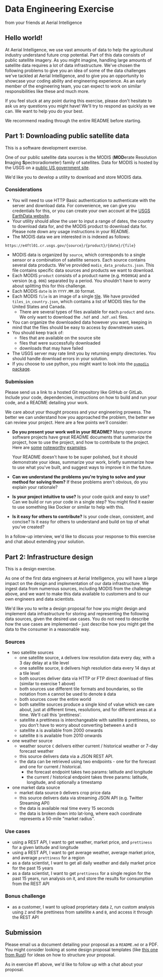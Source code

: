 # Data Engineering Exercise
from your friends at Aerial Intelligence 

## Hello world!
At Aerial Intelligence, we use vast amounts of data to help the agricultural industry understand future crop potential. Part of this data consists of public satellite imagery. As you might imagine, handling large amounts of satellite data requires a lot of data infrastructure.  We've chosen the following problems to give you an idea of some of the data challenges we've tackled at Aerial Intelligence, and to give you an opportunity to showcase your coding ability and engineering experience. As an early member of the engineering team, you can expect to work on similar responsibilities like these and much more.

If you feel stuck at any point during this exercise, please don't hesitate to ask us any questions you might have! We'll try to respond as quickly as we can. We want to help you do your best.

We recommend reading through the entire README before starting.

## Part 1: Downloading public satellite data

This is a software development exercise.

One of our public satellite data sources is the MODIS (**MOD**erate Resolution **I**maging **S**pectroradiometer) family of satellites. Data for MODIS is hosted by the USGS on a [public US government site](https://e4ftl01.cr.usgs.gov). 

We'd like you to develop a utility to download and store MODIS data. 

### Considerations

- You will need to use HTTP Basic authentication to authenticate with the server and download data. For convenience, we can give you credentials for this, or you can create your own account at the [USGS EarthData website](https://urs.earthdata.nasa.gov/users/new).
- Your utility should allow the user to input a range of dates, the country to download data for, and the MODIS product to download data for. Please note down any usage instructions in your README.
- The MODIS data we are interested in is indexed as follows: 

```
https://e4ftl01.cr.usgs.gov/{source}/{product}/{date}/{file}
```

- MODIS data is organized by `source`, which corresponds to a single sensor or a combination of satellite sensors. Each source contains several data products. We've provided `modis_data_products.json`. This file contains specific data sources and products we want to download.
- Each MODIS `product` consists of a product name (e.g. `MYD09GA`) and a version (e.g. `006`) separated by a period. You shouldn't have to worry about splitting this for this challenge.
- Each MODIS `date` is in `YYYY.MM.DD` format.
- Each MODIS `file` is an image of a single [tile](https://modis-land.gsfc.nasa.gov/MODLAND_grid.html). We have provided `tiles_in_country.json`, which contains a list of MODIS tiles for the United States and Canada. 
    - There are several types of files available for each `product` and `date`. We only want to download the `.hdf` and `.hdf.xml` files. 
- You can organize the downloaded data however you want, keeping in mind that the files should be easy to access by downstream uses. 
- You should keep track of:
    - files that are available on the source site
    - files that were successfully downloaded
    - downloads that may have failed
- The USGS server may rate limit you by returning empty directories. You should handle download errors in your solution.
- If you choose to use python, you might want to look into the [`pymodis` package](https://pypi.python.org/pypi/pyModis).

### Submission

Please send us a link to a hosted Git repository like GitHub or GitLab. Include your code, dependencies, instructions on how to build and run your code, and a README detailing your work.

We care about your thought process and your engineering prowess. The better we can understand how you approached the problem, the better we can review your project. Here are a few points we'll consider:

- **Do you present your work well in your README?** Many open-source software projects have great README documents that summarize the project, how to use the project, and how to contribute to the project. Here are [some](https://github.com/microsoft/vscode) [noteworthy](https://github.com/fchollet/keras) [examples](https://github.com/reactjs/redux). 

  Your README doesn't have to be super polished, but it should demonstrate your ideas, summarize your work, briefly summarize how to use what you've built, and suggest ways to improve it in the future.

- **Can we understand the problems you're trying to solve and your method for solving them?** If these problems aren't obvious, do you explain your rationale?

- **Is your project intuitive to use?** Is your code quick and easy to use? Can we build or run your code in a single step? You might find it easier to use something like Docker or similar to help with this.

- **Is it easy for others to contribute?** Is your code clean, consistent, and concise? Is it easy for others to understand and build on top of what you've created?

In a follow-up interview, we'd like to discuss your response to this exercise and chat about extending your solution.

## Part 2: Infrastructure design

This is a design exercise.

As one of the first data engineers at Aerial Intelligence, you will have a large impact on the design and implementation of our data infrastructure. We ingest data from numerous sources, including MODIS from the challenge above, and we want to make this data available to customers and to our own engineers and data scientists.
 
We'd like you to write a design proposal for how you might design and implement data infrastructure for storing and representing the following data sources, given the desired use cases. You do not need to describe how the use cases are implemented - just describe how you might get the data to the consumer in a reasonable way.

### Sources

- two satellite sources
    - one satellite source, `A` delivers low resolution data every day, with a 3 day delay at a tile level
    - one satellite source, `B` delivers high resolution data every 14 days at a tile level
    - both sources deliver data via HTTP or FTP direct download of files (similar to exercise 1 above)
    - both sources use different tile formats and boundaries, so tile notation from `A` cannot be used to denote `B` data
    - both sources cover the entire world
    - both satellite sources produce a single kind of value which we care about, just at different times, resolutions, and for different areas at a time. We'll call this 'prettiness'.
    - satellite `A` prettiness is interchangeable with satellite `B` prettiness, so you don't have to worry about converting between `A` and `B`
    - satellite `A` is available from 2000 onwards
    - satellite `B` is available from 2010 onwards
- one weather source
    - weather source `C` delivers either current / historical weather or 7-day forecast weather
    - this source delivers data via a JSON REST API.
    - the data can be retrieved using two endpoints - one for the forecast and one for current / historical.
        - the forecast endpoint takes two params: latitude and longitude
        - the current / historical endpoint takes three params: latitude, longitude, and optionally a timestamp
- one market data source
    - market data source `D` delivers crop price data
    - this source delivers data via streaming JSON API (e.g. Twitter Streaming API)
    - the data is available real time every 15 seconds
    - the data is broken down into lat-long, where each coordinate represents a 50-mile "market radius".

### Use cases

- using a REST API, I want to get weather, market price, and `prettiness` for a given latitude and longitude
- using a REST API, I want to get average weather, average market price, and average `prettiness` for a region
- as a data scientist, I want to get all daily weather and daily market price for the past 15 years
- as a data scientist, I want to get `prettiness` for a single region for the past 15 years, run analysis on it, and store the results for consumption from the REST API

### Bonus challenge

- as a customer, I want to upload proprietary data `Z`, run custom analysis using `Z` and the prettiness from satellite `A` and `B`, and access it through the REST API

## Submission

Please email us a document detailing your proposal as a `README.md` or a PDF. You might consider looking at some design proposal templates (like [this one from Rust](https://github.com/rust-lang/rfcs/blob/master/0000-template.md)) for ideas on how to structure your proposal.

As in exercise #1 above, we'd like to follow up with a chat about your proposal.
